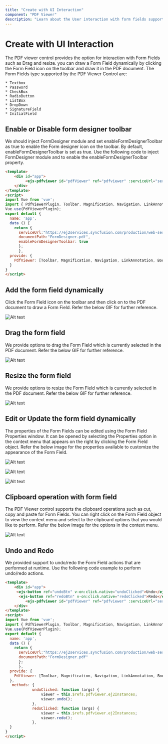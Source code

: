 ```yaml
---
title: "Create with UI Interaction"
component: "PDF Viewer"
description: "Learn about the User interaction with form fields support in PDF Viewer."
---
```


# Create with UI Interaction

The PDF viewer control provides the option for interaction with Form Fields such as Drag and resize. you can draw a Form Field dynamically by clicking the Form Field icon on the toolbar and draw it in the PDF document. The Form Fields type supported by the PDF Viewer Control are:

    * Textbox
    * Password
    * CheckBox
    * RadioButton
    * ListBox
    * DropDown
    * SignatureField
    * InitialField

## Enable or Disable form designer toolbar

We should inject FormDesigner module and set enableFormDesignerToolbar as true to enable the Form designer icon on the toolbar. By default, enableFormDesignerToolbar is set as true. Use the following code to inject FormDesigner module and to enable the enableFormDesignerToolbar property.

```html
<template>
    <div id="app">
         <ejs-pdfviewer id="pdfViewer" ref="pdfviewer" :serviceUrl="serviceUrl" :documentPath="documentPath"> </ejs-pdfviewer>
    </div>
</template>
<script>
import Vue from 'vue';
import { PdfViewerPlugin, Toolbar, Magnification, Navigation, LinkAnnotation, BookmarkView, ThumbnailView, Print, TextSelection, TextSearch, Annotation, FormDesigner, FormFields } from '@syncfusion/ej2-vue-pdfviewer';
Vue.use(PdfViewerPlugin);
export default {
  name: 'app',
  data () {
    return {
      serviceUrl:"https://ej2services.syncfusion.com/production/web-services/api/pdfviewer",
      documentPath:"FormDesigner.pdf",
      enableFormDesignerToolbar: true
      };
      },
  provide: {
    PdfViewer: [Toolbar, Magnification, Navigation, LinkAnnotation, BookmarkView, ThumbnailView, Print, TextSelection, TextSearch, Annotation, FormDesigner, FormFields]
  }
}
</script>
```

## Add the form field dynamically

Click the Form Field icon on the toolbar and then click on to the PDF document to draw a Form Field. Refer the below GIF for further reference.

![Alt text](../../../pdfviewer/images/addformfield.gif)

## Drag the form field

We provide options to drag the Form Field which is currently selected in the PDF document. Refer the below GIF for further reference.

![Alt text](../../../pdfviewer/images/dragformfield.gif)

## Resize the form field

We provide options to resize the Form Field which is currently selected in the PDF document. Refer the below GIF for further reference.

![Alt text](../../../pdfviewer/images/resizeformfield.gif)

## Edit or Update the form field dynamically

The properties of the Form Fields can be edited using the Form Field Properties window. It can be opened by selecting the Properties option in the context menu that appears on the right by clicking the Form Field object. Refer the below image for the properties available to customize the appearance of the Form Field.  

![Alt text](../../../pdfviewer/images/generalproperties.png)

![Alt text](../../../pdfviewer/images/appearanceproperties.png)

![Alt text](../../../pdfviewer/images/dropdownproperties.png)

## Clipboard operation with form field

The PDF Viewer control supports the clipboard operations such as cut, copy and paste for Form Fields. You can right click on the Form Field object to view the context menu and select to the clipboard options that you would like to perform. Refer the below image for the options in the context menu.

![Alt text](../../../pdfviewer/images/clipboardformfield.png)

## Undo and Redo

We provided support to undo/redo the Form Field actions that are performed at runtime. Use the following code example to perform undo/redo actions.

```html
<template>
    <div id="app">
     <ejs-button ref="undoBtn" v-on:click.native="undoClicked">Undo</ejs-button>
      <ejs-button ref="redoBtn" v-on:click.native="redoClicked">Redo</ejs-button>
         <ejs-pdfviewer id="pdfViewer" ref="pdfviewer" :serviceUrl="serviceUrl" :documentPath="documentPath"> </ejs-pdfviewer>
    </div>
</template>
<script>
import Vue from 'vue';
import { PdfViewerPlugin, Toolbar, Magnification, Navigation, LinkAnnotation, BookmarkView, ThumbnailView, Print, TextSelection, TextSearch, Annotation, FormDesigner, FormFields } from '@syncfusion/ej2-vue-pdfviewer';
Vue.use(PdfViewerPlugin);
export default {
  name: 'app',
  data () {
    return {
      serviceUrl:"https://ej2services.syncfusion.com/production/web-services/api/pdfviewer",
      documentPath:"FormDesigner.pdf"
      };
      },
  provide: {
    PdfViewer: [Toolbar, Magnification, Navigation, LinkAnnotation, BookmarkView, ThumbnailView, Print, TextSelection, TextSearch, Annotation, FormDesigner, FormFields]
  },
   methods: {
            undoClicked: function (args) {
                viewer = this.$refs.pdfviewer.ej2Instances;
                viewer.undo();
            },
            redoClicked: function (args) {
                viewer = this.$refs.pdfviewer.ej2Instances;
                viewer.redo();
            },
  }
}
</script>
```